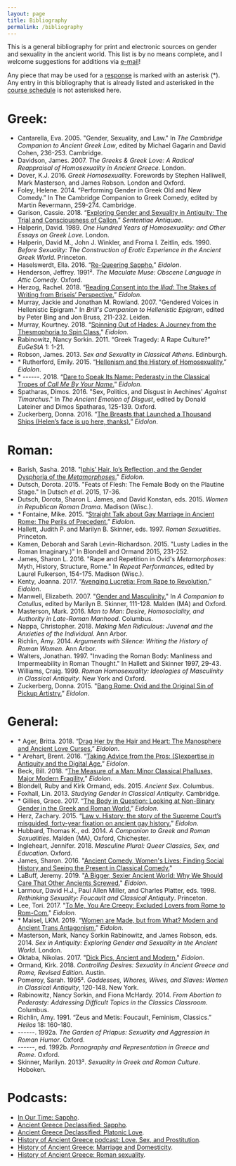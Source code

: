 ```yaml
---
layout: page
title: Bibliography
permalink: /bibliography
---
```


This is a general bibliography for print and electronic sources on gender and sexuality in the ancient world. This list is by no means complete, and I welcome suggestions for additions via [e-mail](https://libatique.info/contact)!

Any piece that may be used for a [response](grading#response-guidelines) is marked with an asterisk (\*). Any entry in this bibliography that is already listed and asterisked in the [course schedule](schedule) is not asterisked here.

# Greek:
- Cantarella, Eva. 2005. "Gender, Sexuality, and Law." In *The Cambridge Companion to Ancient Greek Law*, edited by Michael Gagarin and David Cohen, 236-253. Cambridge.
- Davidson, James. 2007. *The Greeks & Greek Love: A Radical Reappraisal of Homosexuality in Ancient Greece*. London.
- Dover, K.J. 2016. *Greek Homosexuality*. Forewords by Stephen Halliwell, Mark Masterson, and James Robson. London and Oxford.
- Foley, Helene. 2014. “Performing Gender in Greek Old and New Comedy.” In The Cambridge Companion to Greek Comedy, edited by Martin Revermann, 259-274. Cambridge.
- Garison, Cassie. 2018. “[Exploring Gender and Sexuality in Antiquity: The Trial and Consciousness of Callon.](https://sententiaeantiquae.com/2018/10/23/exploring-gender-and-sexuality-in-antiquity-the-trial-and-sight-of-callon/)” *Sententiae Antiquae*.
- Halperin, David. 1989. *One Hundred Years of Homosexuality: and Other Essays on Greek Love.* London.
- Halperin, David M., John J. Winkler, and Froma I. Zeitlin, eds. 1990. *Before Sexuality: The Construction of Erotic Experience in the Ancient Greek World.* Princeton.
- Haselswerdt, Ella. 2016. “[Re-Queering Sappho.](https://eidolon.pub/re-queering-sappho-c6c05b6b9f0b)” *Eidolon*.
- Henderson, Jeffrey. 1991². *The Maculate Muse: Obscene Language in Attic Comedy*. Oxford.
- Herzog, Rachel. 2018. “[Reading Consent into the *Iliad*: The Stakes of Writing from Briseis’ Perspective.](https://eidolon.pub/reading-consent-into-the-iliad-e2c42ae0b221)” *Eidolon*.
- Murray, Jackie and Jonathan M. Rowland. 2007. "Gendered Voices in Hellenistic Epigram." In *Brill's Companion to Hellenistic Epigram*, edited by Peter Bing and Jon Bruss, 211-232. Leiden.
- Murray, Kourtney. 2018. “[Spinning Out of Hades: A Journey from the Thesmophoria to Spin Class.](https://eidolon.pub/spinning-out-of-hades-6c5891f0412a)” *Eidolon*.
- Rabinowitz, Nancy Sorkin. 2011. “Greek Tragedy: A Rape Culture?” *EuGeStA* 1: 1-21.
- Robson, James. 2013. *Sex and Sexuality in Classical Athens*. Edinburgh.
- \* Rutherford, Emily. 2015. “[Hellenism and the History of Homosexuality.](https://eidolon.pub/hellenism-and-the-history-of-homosexuality-2f327018886f)” *Eidolon*.
- \* ------. 2018. “[Dare to Speak Its Name: Pederasty in the Classical Tropes of *Call Me By Your Name*.](https://eidolon.pub/dare-to-speak-its-name-819a05b358f)” *Eidolon*.
- Spatharas, Dimos. 2016. "Sex, Politics, and Disgust in Aechines' *Against Timarchus*." In *The Ancient Emotion of Disgust*, edited by Donald Lateiner and Dimos Spatharas, 125-139. Oxford.
- Zuckerberg, Donna. 2016. “[The Breasts that Launched a Thousand Ships (Helen’s face is up here, thanks).](https://eidolon.pub/the-breasts-that-launched-a-thousand-ships-c56b42aec9da)” *Eidolon*.

# Roman:
- Barish, Sasha. 2018. "[Iphis’ Hair, Io’s Reflection, and the Gender Dysphoria of the *Metamorphoses*.](https://eidolon.pub/iphis-hair-io-s-reflection-and-the-gender-dysphoria-of-the-metamorphoses-4b75c1ba38d7)" *Eidolon*.
- Dutsch, Dorota. 2015. "Feats of Flesh: The Female Body on the Plautine Stage." In Dutsch *et al*. 2015, 17-36.
- Dutsch, Dorota, Sharon L. James, and David Konstan, eds. 2015. *Women in Republican Roman Drama*. Madison (Wisc.).
- \* Fontaine, Mike. 2015. “[Straight Talk about Gay Marriage in Ancient Rome: The Perils of Precedent.](https://eidolon.pub/straight-talk-about-gay-marriage-in-ancient-rome-9fd466672152)” *Eidolon*.
- Hallett, Judith P. and Marilyn B. Skinner, eds. 1997. *Roman Sexualities*. Princeton.
- Kamen, Deborah and Sarah Levin-Richardson. 2015. "Lusty Ladies in the Roman Imaginary.)" In Blondell and Ormand 2015, 231-252.
- James, Sharon L. 2016. "Rape and Repetition in Ovid's *Metamorphoses*: Myth, History, Structure, Rome." In *Repeat Performances*, edited by Laurel Fulkerson, 154-175. Madison (Wisc.).
- Kenty, Joanna. 2017. “[Avenging Lucretia: From Rape to Revolution.](https://eidolon.pub/avenging-lucretia-dd14e936840c)” *Eidolon*.
- Manwell, Elizabeth. 2007. "[Gender and Masculinity.](https://drive.google.com/file/d/18X1Ew89AFFLCfO0yA_NJ7AtUAJWbV5SS/view?usp=sharing)" In *A Companion to Catullus*, edited by Marilyn B. Skinner, 111-128. Malden (MA) and Oxford.
- Masterson, Mark. 2016. *Man to Man: Desire, Homosociality, and Authority in Late-Roman Manhood*. Columbus.
- Nappa, Christopher. 2018. *Making Men Ridiculous: Juvenal and the Anxieties of the Individual.* Ann Arbor.
- Richlin, Amy. 2014. *Arguments with Silence: Writing the History of Roman Women*. Ann Arbor.
- Walters, Jonathan. 1997. "Invading the Roman Body: Manliness and Impermeability in Roman Thought." In Hallett and Skinner 1997, 29-43.
- Williams, Craig. 1999. *Roman Homosexuality: Ideologies of Masculinity in Classical Antiquity*. New York and Oxford.
- Zuckerberg, Donna. 2015. "[Bang Rome: Ovid and the Original Sin of Pickup Artistry.](https://eidolon.pub/bang-rome-2214f4a3d5c5)” *Eidolon*.

# General:
- \* Ager, Britta. 2018. “[Drag Her by the Hair and Heart: The Manosphere and Ancient Love Curses.](https://eidolon.pub/drag-her-by-the-hair-and-heart-268aed5fd343)” *Eidolon*.
- \* Arehart, Brent. 2016. “[Taking Advice from the Pros: (S)expertise in Antiquity and the Digital Age.](https://eidolon.pub/taking-advice-from-the-pros-s-expertise-in-antiquity-and-the-digital-age-bc42da5dd724)” *Eidolon*.
- Beck, Bill. 2018. “[The Measure of a Man: Minor Classical Phalluses, Major Modern Fragility.](https://eidolon.pub/the-measure-of-a-man-a3ae1af0dcb2)” *Eidolon*.
- Blondell, Ruby and Kirk Ormand, eds. 2015. *Ancient Sex*. Columbus.
- Foxhall, Lin. 2013. *Studying Gender in Classical Antiquity*. Cambridge.
- \* Gillies, Grace. 2017. “[The Body in Question: Looking at Non-Binary Gender in the Greek and Roman World.](https://eidolon.pub/the-body-in-question-d28045d23714)” *Eidolon*.
- Herz, Zachary. 2015. “[Law v. History: the story of the Supreme Court’s misguided, forty-year fixation on ancient gay history.](https://eidolon.pub/law-v-history-2ccfc296ca80)” *Eidolon*.
- Hubbard, Thomas K., ed. 2014. *A Companion to Greek and Roman Sexualities*. Malden (MA), Oxford, Chichester.
- Ingleheart, Jennifer. 2018. *Masculine Plural: Queer Classics, Sex, and Education.* Oxford.
- James, Sharon. 2016. "[Ancient Comedy, Women's Lives: Finding Social History and Seeing the Present in Classical Comedy.](https://humanitiesfutures.org/papers/ancient-comedy-womens-lives-finding-social-history-seeing-present-classical-comedy/)"
- LaBuff, Jeremy. 2019. "[A Bigger, Sexier Ancient World: Why We Should Care That Other Ancients Screwed.](https://eidolon.pub/a-bigger-sexier-ancient-world-ee4aefbe69cf)" *Eidolon*.
- Larmour, David H.J., Paul Allen Miller, and Charles Platter, eds. 1998. *Rethinking Sexuality: Foucault and Classical Antiquity*. Princeton.
- Lee, Tori. 2017. "[To Me, You Are Creepy: Excluded Lovers from Rome to Rom-Com.](https://eidolon.pub/to-me-you-are-creepy-3646cbadc8a3)" *Eidolon*.
- \* Maisel, LKM. 2019. “[Women are Made, but from What? Modern and Ancient Trans Antagonism.](https://eidolon.pub/women-are-made-but-from-what-modern-and-ancient-trans-antagonism-17512e3987ff)” *Eidolon*.
- Masterson, Mark, Nancy Sorkin Rabinowitz, and James Robson, eds. 2014. *Sex in Antiquity: Exploring Gender and Sexuality in the Ancient World.* London.
- Oktaba, Nikolas. 2017. "[Dick Pics, Ancient and Modern.](https://eidolon.pub/dick-pics-ancient-and-modern-ed544e35b02d)" *Eidolon*.
- Ormand, Kirk. 2018. *Controlling Desires: Sexuality in Ancient Greece and Rome, Revised Edition.* Austin.
- Pomeroy, Sarah. 1995². *Goddesses, Whores, Wives, and Slaves: Women in Classical Antiquity*, 120-148. New York.
- Rabinowitz, Nancy Sorkin, and Fiona McHardy. 2014. *From Abortion to Pederasty: Addressing Difficult Topics in the Classics Classroom*. Columbus.
- Richlin, Amy. 1991. “Zeus and Metis: Foucault, Feminism, Classics.” *Helios* 18: 160-180.
- ------. 1992a. *The Garden of Priapus: Sexuality and Aggression in Roman Humor*. Oxford.
- ------, ed. 1992b. *Pornography and Representation in Greece and Rome*. Oxford.
- Skinner, Marilyn. 2013². *Sexuality in Greek and Roman Culture*. Hoboken.


# Podcasts:
- [In Our Time: Sappho](https://www.bbc.co.uk/sounds/play/b05pqsk4).
- [Ancient Greece Declassified: Sappho](http://greecepodcast.com/episode4.html).
- [Ancient Greece Declassified: Platonic Love](http://greecepodcast.com/episode17.html).
- [History of Ancient Greece podcast: Love, Sex, and Prostitution](http://www.thehistoryofancientgreece.com/2018/03/071-love-sex-and-prostitution.html).
- [History of Ancient Greece: Marriage and Domesticity](http://www.thehistoryofancientgreece.com/2018/04/074-marriage-and-domesticity.html).
- [History of Ancient Greece: Roman sexuality](http://www.thehistoryofancientgreece.com/2018/03/special-guest-episode-on-roman.html).
